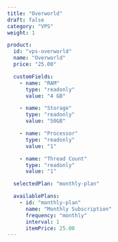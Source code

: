 ```yaml
---
title: "Overworld"
draft: false
category: "VPS"
weight: 1

product:
  id: "vps-overworld"
  name: "Overworld"
  price: "25.00"

  customFields:
    - name: "RAM"
      type: "readonly"
      value: "4 GB"

    - name: "Storage"
      type: "readonly"
      value: "50GB"

    - name: "Processor"
      type: "readonly"
      value: "1"

    - name: "Thread Count"
      type: "readonly"
      value: "1"

  selectedPlan: "monthly-plan"

  availablePlans:
    - id: "monthly-plan"
      name: "Monthly Subscription"
      frequency: "monthly"
      interval: 1
      itemPrice: 25.00 
---
```

